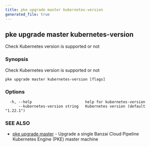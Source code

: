 ```yaml
---
title: pke upgrade master kubernetes-version
generated_file: true
---
```

## pke upgrade master kubernetes-version

Check Kubernetes version is supported or not

### Synopsis

Check Kubernetes version is supported or not

```
pke upgrade master kubernetes-version [flags]
```

### Options

```
  -h, --help                        help for kubernetes-version
      --kubernetes-version string   Kubernetes version (default "1.22.1")
```

### SEE ALSO

* [pke upgrade master](/docs/pke/cli/reference/pke_upgrade_master/)	 - Upgrade a single Banzai Cloud Pipeline Kubernetes Engine (PKE) master machine

